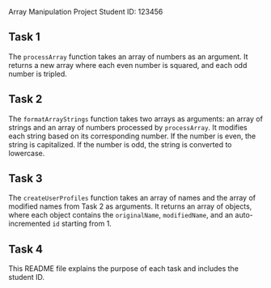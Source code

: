Array Manipulation Project
Student ID: 123456

## Task 1

The `processArray` function takes an array of numbers as an argument. It returns a new array where each even number is squared, and each odd number is tripled.

## Task 2

The `formatArrayStrings` function takes two arrays as arguments: an array of strings and an array of numbers processed by `processArray`. It modifies each string based on its corresponding number. If the number is even, the string is capitalized. If the number is odd, the string is converted to lowercase.

## Task 3

The `createUserProfiles` function takes an array of names and the array of modified names from Task 2 as arguments. It returns an array of objects, where each object contains the `originalName`, `modifiedName`, and an auto-incremented `id` starting from 1.

## Task 4

This README file explains the purpose of each task and includes the student ID.